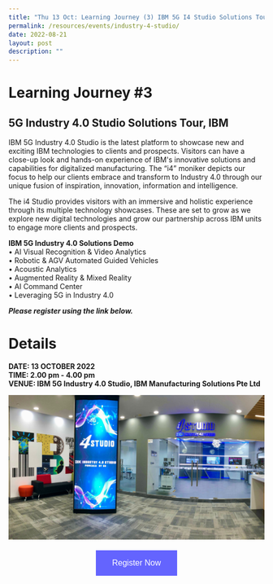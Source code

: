 ```yaml
---
title: "Thu 13 Oct: Learning Journey (3) IBM 5G I4 Studio Solutions Tour"
permalink: /resources/events/industry-4-studio/
date: 2022-08-21
layout: post
description: ""
---
```


# Learning Journey #3

## 5G Industry 4.0 Studio Solutions Tour, IBM

IBM 5G Industry 4.0 Studio is the latest platform to showcase new and exciting IBM technologies to clients and prospects. Visitors can have a close-up look and hands-on experience of IBM's innovative solutions and capabilities for digitalized manufacturing.  The “i4” moniker depicts our focus to help our clients embrace and transform to Industry 4.0 through our unique fusion of inspiration, innovation, information and intelligence.

The i4 Studio provides visitors with an immersive and holistic experience through its multiple technology showcases. These are set to grow as we explore new digital technologies and grow our partnership across IBM units to engage more clients and prospects.

**IBM 5G Industry 4.0 Solutions Demo** <br>
•	AI Visual Recognition & Video Analytics<br>
•	Robotic & AGV Automated Guided Vehicles<br>
•	Acoustic Analytics<br>
•	Augmented Reality & Mixed Reality <br>
•	AI Command Center<br>
•	Leveraging 5G in Industry 4.0 <br>

***Please register using the link below.***

# Details
**DATE: 13 OCTOBER 2022** <br> 
**TIME: 2.00 pm - 4.00 pm** <br> 
**VENUE: IBM 5G Industry 4.0 Studio, IBM Manufacturing Solutions Pte Ltd** 

![IBM i4 Studio](/images/events/5GLF/IBM%20I4_Industry_studio.jpg)


<style>
#register {
  background-color: #0000ff;
  border: none;
  color: white;
  padding: 16px 32px;
  text-align: center;
  font-size: 16px;
  margin: 4px 2px;
  opacity: 0.6;
  transition: 0.3s;
  display: inline-block;
  text-decoration: none;
  cursor: pointer;
}
</style>

<center><a href="https://form.gov.sg/628f22d33778d80011a07cc6 " target="_blank"><button id="register" class="btn">Register Now</button></a></center>